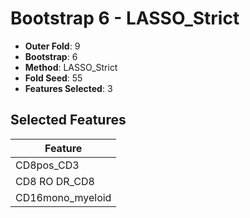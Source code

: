 # Bootstrap 6 - LASSO_Strict

- **Outer Fold**: 9
- **Bootstrap**: 6
- **Method**: LASSO_Strict
- **Fold Seed**: 55
- **Features Selected**: 3

## Selected Features

| Feature |
|---------|
| CD8pos_CD3 |
| CD8 RO DR_CD8 |
| CD16mono_myeloid |
